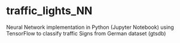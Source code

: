# traffic_lights_NN
Neural Network implementation in Python (Jupyter Notebook) using TensorFlow to classify traffic Signs from German dataset (gtsdb)
